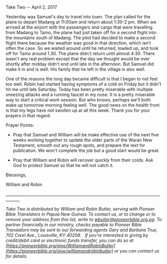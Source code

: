Take Two -- April 2, 2017

Yesterday was Samuel\'s day to travel into town. The plan called for the
plane to depart Madang at 11:00am and return about 1:30-2 pm. When we
arrived at the airport with the passengers and cargo that were
travelling from Madang to Tamo, the plane had just taken off for a
second flight into the mountains south of Madang. The pilot had decided
to make a second flight there because the weather was good in that
direction, which isn\'t often the case. So we waited around until he
returned, loaded up, and took off for Tamo around 1.30. The plane
didn\'t return until almost 4:30. There wasn\'t any real problem except
that the day we thought would be over shortly after midday didn\'t end
until late in the afternoon. But Samuel did make it in and is well. His
family that he left in the village is also well.

One of the reasons the long day became difficult is that I began to not
feel too well. Robin had started having symptoms of a cold on Friday but
it didn\'t hit me until late Saturday. Today has been pretty miserable
with multiple sneezing attacks and a running faucet in my nose. It is a
pretty miserable way to start a critical work session. But who knows,
perhaps we\'ll both wake up tomorrow morning feeling well. The good news
on the health front is that my legs have not swollen up at all this
week. Thank you for your prayers in that regard.

Prayer Points:

-   Pray that Samuel and William will be make effective use of the next
    five weeks working together to update the older parts of the Waran
    New Testament, smooth out any rough spots, and prepare the text for
    publication. We won\'t complete the job but a good start would be
    great.

-   Pray that William and Robin will recover quickly from their colds.
    Ask God to protect Samuel so that he will not catch it.

Blessings,

William and Robin

\_\_\_\_\_\_\_\_\_\_\_\_\_\_\_\_\_\_\_\_\_\_\_\_\_\_\_\_\_\_\_\_\_\_\_\_\_\_\_\_\_\_\_\_\_\_\_\_\_\_\_\_\_\_\_\_\_\_\_\_\_\_\_\_\_\_\_\_\_\_\_\_\_\_\_\_\_\_\_\_\_\_\_\_\_

*Take Two is distributed by William and Robin Butler, serving with
Pioneer Bible Translators in Papua New Guinea. To contact us, or to
change or to remove your address from this list, write to
<wbutler@pioneerbible.org.pg>. To partner financially in our ministry,
checks payable to Pioneer Bible Translators may be sent to our
forwarding agents Gary and Barbara True, 702 Creel Ave., Louisville, KY
40208.   If you're interested in giving by credit/debit card or
electronic funds transfer, you can do so at
[https://pioneerbible.org/give/WilliamandRobinButler](https://pioneerbible.org/give/williamandrobinbutler)
or you can contact us for details.*
